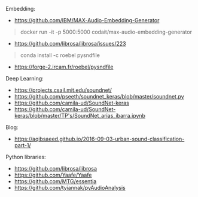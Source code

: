 

Embedding:

- https://github.com/IBM/MAX-Audio-Embedding-Generator
> docker run -it -p 5000:5000 codait/max-audio-embedding-generator

- https://github.com/librosa/librosa/issues/223
> conda install -c roebel pysndfile

- https://forge-2.ircam.fr/roebel/pysndfile






Deep Learning:
- https://projects.csail.mit.edu/soundnet/
- https://github.com/pseeth/soundnet_keras/blob/master/soundnet.py
- https://github.com/camila-ud/SoundNet-keras
- https://github.com/camila-ud/SoundNet-keras/blob/master/TP's/SoundNet_arias_ibarra.ipynb

Blog:
- https://aqibsaeed.github.io/2016-09-03-urban-sound-classification-part-1/


Python libraries:
- https://github.com/librosa/librosa
- https://github.com/Yaafe/Yaafe
- https://github.com/MTG/essentia
- https://github.com/tyiannak/pyAudioAnalysis
